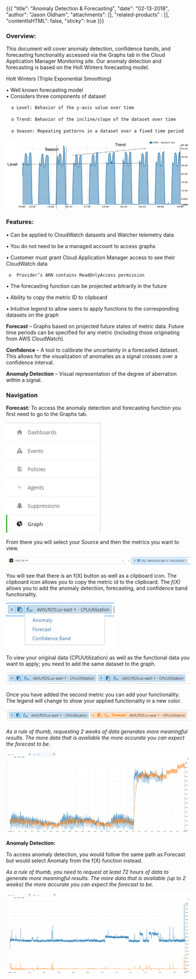 {{{
  "title": "Anomaly Detection & Forecasting",
  "date": "02-13-2018",
  "author": "Jason Oldham",
  "attachments": [],
  "related-products" : [],
  "contentIsHTML": false,
  "sticky": true
}}}


### Overview:

This document will cover anomaly detection, confidence bands, and forecasting functionality accessed via the Graphs tab in the Cloud Application Manager Monitoring site.  Our anomaly detection and forecasting is based on the Holt Winters forecasting model.

Holt Winters (Triple Exponential Smoothing)

•	Well known forecasting model                                                                       
•	Considers three components of dataset         

      o	Level: Behavior of the y-axis value over time

      o	Trend: Behavior of the incline/slope of the dataset over time

      o	Season: Repeating patterns in a dataset over a fixed time period

 ![Holt Winters](../../images/HoltWinters.PNG)


### Features:

•	Can be applied to CloudWatch datasets and Watcher telemetry data

•	You do not need to be a managed account to access graphs

•	Customer must grant Cloud Application Manager access to see their CloudWatch data

     o	Provider’s ARN contains ReadOnlyAccess permission
     
•	The forecasting function can be projected arbitrarily in the future

•	Ability to copy the metric ID to clipboard

•	Intuitive legend to allow users to apply functions to the corresponding datasets on the graph


**Forecast** – Graphs based on projected future states of metric data.  Future time periods can be specified for any metric (including those originating from AWS CloudWatch).

**Confidence** – A tool to calibrate the uncertainty in a forecasted dataset.  This allows for the visualization of anomalies as a signal crosses over a confidence interval.

**Anomaly Detection** – Visual representation of the degree of aberration within a signal.


### Navigation 

**Forecast:**
To access the anomaly detection and forecasting function you first need to go to the Graphs tab.


 ![Graphs Left Nav](../../images/GraphsLeftNav.PNG)

From there you will select your Source and then the metrics you want to view.

![Graph Source](../../images/Graphsource.PNG)

You will see that there is an f(X) button as well as a clipboard icon.  The clipboard icon allows you to copy the metric id to the clipboard.  The _f(X)_ allows you to add the anomaly detection, forecasting, and confidence band functionality.
 
![Graph Functionality](../../images/graphfunctionality.PNG)

To view your original data (CPUUtilization) as well as the functional data you want to apply; you need to add the same dataset to the graph.

![Graphs Adding Data](../../images/graphsaddingdata.PNG)

Once you have added the second metric you can add your functionality.  The legend will change to show your applied functionality in a new color. 

![Graphs legend change](../../images/graphlegendchange.PNG)

_As a rule of thumb, requesting 2 weeks of data generates more meaningful results.  The more data that is available the more accurate you can expect the forecast to be._

![Forecast Graph](../../images/forecastgraph.PNG)

**Anomaly Detection:**

To access anomaly detection, you would follow the same path as Forecast but would select Anomaly from the f(X) function instead.  

_As a rule of thumb, you need to request at least 72 hours of data to generate more meaningful results.  The more data that is available (up to 2 weeks) the more accurate you can expect the forecast to be._

![Anomaly Graph](../../images/anomalygraph.PNG)
